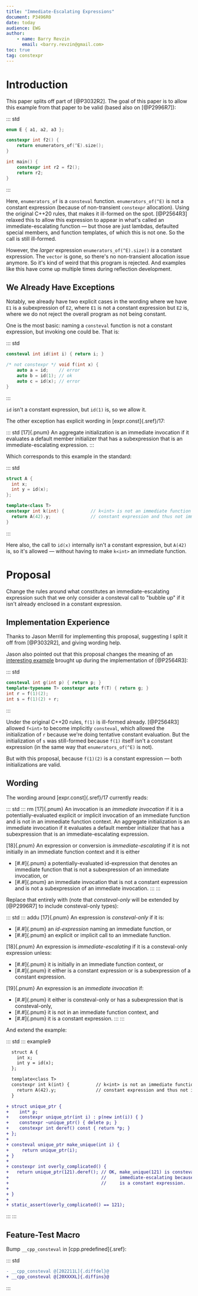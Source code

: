```yaml
---
title: "Immediate-Escalating Expressions"
document: P3496R0
date: today
audience: EWG
author:
    - name: Barry Revzin
      email: <barry.revzin@gmail.com>
toc: true
tag: constexpr
---
```


# Introduction

This paper splits off part of [@P3032R2]. The goal of this paper is to allow this example from that paper to be valid (based also on [@P2996R7]):

::: std
```cpp
enum E { a1, a2, a3 };

constexpr int f2() {
    return enumerators_of(^E).size();
}

int main() {
    constexpr int r2 = f2();
    return r2;
}
```
:::

Here, `enumerators_of` is a `consteval` function. `enumerators_of(^E)` is not a constant expression (because of non-transient `constexpr` allocation). Using the original C++20 rules, that makes it ill-formed on the spot. [@P2564R3] relaxed this to allow this expression to appear in what's called an immediate-escalating function — but those are just lambdas, defaulted special members, and function templates, of which this is not one. So the call is still ill-formed.

However, the _larger_ expression `enumerators_of(^E).size()` _is_ a constant expression. The `vector` is gone, so there's no non-transient allocation issue anymore. So it's kind of weird that this program is rejected. And examples like this have come up multiple times during reflection development.

## We Already Have Exceptions

Notably, we already have two explicit cases in the wording where we have `E1` is a subexpression of `E2`, where `E1` is not a constant expression but `E2` is, where we do not reject the overall program as not being constant.

One is the most basic: naming a `consteval` function is not a constant expression, but invoking one could be. That is:

::: std
```cpp
consteval int id(int i) { return i; }

/* not constexpr */ void f(int x) {
    auto a = id;    // error
    auto b = id(1); // ok
    auto c = id(x); // error
}
```
:::

`id` isn't a constant expression, but `id(1)` is, so we allow it.

The other exception has explicit wording in [expr.const]{.sref}/17:

::: std
[17]{.pnum} An aggregate initialization is an immediate invocation if it evaluates a default member initializer that has a subexpression that is an immediate-escalating expression.
:::

Which corresponds to this example in the standard:

::: std
```cpp
struct A {
  int x;
  int y = id(x);
};

template<class T>
constexpr int k(int) {          // k<int> is not an immediate function because A(42) is a
  return A(42).y;               // constant expression and thus not immediate-escalating
}
```
:::

Here also, the call to `id(x)` internally isn't a constant expression, but `A(42)` is, so it's allowed — without having to make `k<int>` an immediate function.

# Proposal

Change the rules around what constitutes an immediate-escalating expression such that we only consider a consteval call to "bubble up" if it isn't already enclosed in a constant expression.

## Implementation Experience

Thanks to Jason Merrill for implementing this proposal, suggesting I split it off from [@P3032R2], and giving wording help.

Jason also pointed out that this proposal changes the meaning of an [interesting example](https://www.open-std.org/jtc1/sc22/wg21/docs/papers/2022/p2564r3.html#implementation-experience) brought up during the implementation of [@P2564R3]:

::: std
```cpp
consteval int g(int p) { return p; }
template<typename T> constexpr auto f(T) { return g; }
int r = f(1)(2);
int s = f(1)(2) + r;
```
:::

Under the original C++20 rules, `f(1)` is ill-formed already. [@P2564R3] allowed `f<int>` to become implicitly `consteval`, which allowed the initialization of `r` because we're doing tentative constant evaluation. But the initialization of `s` was still-formed because `f(1)` itself isn't a constant expression (in the same way that `enumerators_of(^E)` is not).

But with this proposal, because `f(1)(2)` is a constant expression — both initializations are valid.

## Wording

The wording around [expr.const]{.sref}/17 currently reads:

::: std
::: rm
[17]{.pnum}  An invocation is an *immediate invocation* if it is a potentially-evaluated explicit or implicit invocation of an immediate function and is not in an immediate function context.
An aggregate initialization is an immediate invocation if it evaluates a default member initializer that has a subexpression that is an immediate-escalating expression.

[18]{.pnum} An expression or conversion is *immediate-escalating* if it is not initially in an immediate function context and it is either

* [#.#]{.pnum} a potentially-evaluated id-expression that denotes an immediate function that is not a subexpression of an immediate invocation, or
* [#.#]{.pnum} an immediate invocation that is not a constant expression and is not a subexpression of an immediate invocation.
:::
:::

Replace that entirely with (note that *consteval-only* will be extended by [@P2996R7] to include consteval-only types):

::: std
::: addu
[17]{.pnum} An expression is *consteval-only* if it is:

* [#.#]{.pnum} an *id-expression* naming an immediate function, or
* [#.#]{.pnum} an explicit or implicit call to an immediate function.

[18]{.pnum} An expression is *immediate-escalating* if it is a consteval-only expression unless:

* [#.#]{.pnum} it is initially in an immediate function context, or
* [#.#]{.pnum} it either is a constant expression or is a subexpression of a constant expression.

[19]{.pnum} An expression is an *immediate invocation* if:

* [#.#]{.pnum} it either is consteval-only or has a subexpression that is consteval-only,
* [#.#]{.pnum} it is not in an immediate function context, and
* [#.#]{.pnum} it is a constant expression.
:::
:::

And extend the example:

::: std
::: example9
```diff
  struct A {
    int x;
    int y = id(x);
  };

  template<class T>
  constexpr int k(int) {          // k<int> is not an immediate function because A(42) is a
    return A(42).y;               // constant expression and thus not immediate-escalating
  }

+ struct unique_ptr {
+    int* p;
+    constexpr unique_ptr(int i) : p(new int(i)) { }
+    constexpr ~unique_ptr() { delete p; }
+    constexpr int deref() const { return *p; }
+ };
+
+ consteval unique_ptr make_unique(int i) {
+     return unique_ptr(i);
+ }
+
+ constexpr int overly_complicated() {
+   return unique_ptr(121).deref(); // OK, make_unique(121) is consteval-only but it is not
+                                   //     immediate-escalating because make_unique(121).deref()
+                                   //     is a constant expression.
+
+ }
+
+ static_assert(overly_complicated() == 121);
```
:::
:::

## Feature-Test Macro

Bump `__cpp_consteval` in [cpp.predefined]{.sref}:

::: std
```diff
- __cpp_­consteval @[202211L]{.diffdel}@
+ __cpp_­consteval @[20XXXXL]{.diffins}@
```
:::